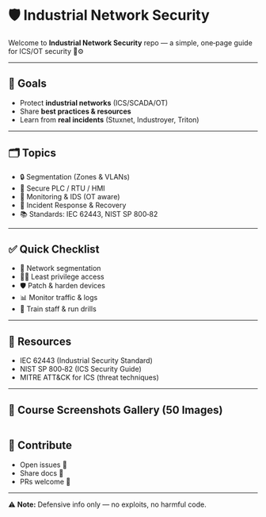 # 🛡️ Industrial Network Security

Welcome to **Industrial Network Security** repo — a simple, one‑page guide for ICS/OT security 🚦⚙️

---

## 🎯 Goals

* Protect **industrial networks** (ICS/SCADA/OT)
* Share **best practices & resources**
* Learn from **real incidents** (Stuxnet, Industroyer, Triton)

---

## 🗂️ Topics

* 🔒 Segmentation (Zones & VLANs)
* 🧰 Secure PLC / RTU / HMI
* 👀 Monitoring & IDS (OT aware)
* 🚨 Incident Response & Recovery
* 📚 Standards: IEC 62443, NIST SP 800‑82

---

## ✅ Quick Checklist

* 🔐 Network segmentation
* 🧑‍💻 Least privilege access
* 🛡️ Patch & harden devices
* 📊 Monitor traffic & logs
* 📕 Train staff & run drills

---

## 📘 Resources

* IEC 62443 (Industrial Security Standard)
* NIST SP 800‑82 (ICS Security Guide)
* MITRE ATT&CK for ICS (threat techniques)

---

## 📸 Course Screenshots Gallery (50 Images)
<p align="center">
<img src="" />
</p?





---

## 🤝 Contribute

* Open issues 📝
* Share docs 📄
* PRs welcome 🚀

---

⚠️ **Note:** Defensive info only — no exploits, no harmful code.
